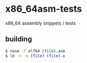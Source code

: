 # x86_64asm-tests
x86_64 assembly snippets / tests

## building
```bash
$ nasm -f elf64 (file).asm
$ ld -s -o (file) (file).o
```
